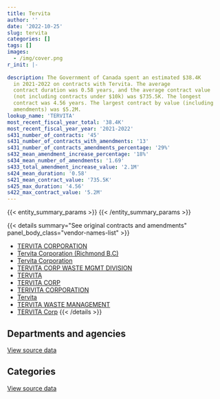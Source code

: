 ```yaml
---
title: Tervita
author: ''
date: '2022-10-25'
slug: tervita
categories: []
tags: []
images:
  - /img/cover.png
r_init: |-
  
description: The Government of Canada spent an estimated $38.4K
  in 2021-2022 on contracts with Tervita. The average
  contract duration was 0.58 years, and the average contract value
  (not including contracts under $10k) was $735.5K. The longest
  contract was 4.56 years. The largest contract by value (including
  amendments) was $5.2M.
lookup_name: 'TERVITA'
most_recent_fiscal_year_total: '38.4K'
most_recent_fiscal_year_year: '2021-2022'
s431_number_of_contracts: '45'
s431_number_of_contracts_with_amendments: '13'
s431_number_of_contracts_amendments_percentage: '29%'
s432_mean_amendment_increase_percentage: '18%'
s434_mean_number_of_amendments: '1.69'
s433_total_amendment_increase_value: '2.1M'
s424_mean_duration: '0.58'
s421_mean_contract_value: '735.5K'
s425_max_duration: '4.56'
s422_max_contract_value: '5.2M'
---
```


<script src="/rmarkdown-libs/htmlwidgets/htmlwidgets.js"></script>
<link href="/rmarkdown-libs/datatables-css/datatables-crosstalk.css" rel="stylesheet" />
<script src="/rmarkdown-libs/datatables-binding/datatables.js"></script>
<script src="/rmarkdown-libs/jquery/jquery-3.6.0.min.js"></script>
<link href="/rmarkdown-libs/dt-core-bootstrap/css/dataTables.bootstrap.min.css" rel="stylesheet" />
<link href="/rmarkdown-libs/dt-core-bootstrap/css/dataTables.bootstrap.extra.css" rel="stylesheet" />
<script src="/rmarkdown-libs/dt-core-bootstrap/js/jquery.dataTables.min.js"></script>
<script src="/rmarkdown-libs/dt-core-bootstrap/js/dataTables.bootstrap.min.js"></script>
<link href="/rmarkdown-libs/crosstalk/css/crosstalk.min.css" rel="stylesheet" />
<script src="/rmarkdown-libs/crosstalk/js/crosstalk.min.js"></script>
<script src="/rmarkdown-libs/htmlwidgets/htmlwidgets.js"></script>
<link href="/rmarkdown-libs/datatables-css/datatables-crosstalk.css" rel="stylesheet" />
<script src="/rmarkdown-libs/datatables-binding/datatables.js"></script>
<script src="/rmarkdown-libs/jquery/jquery-3.6.0.min.js"></script>
<link href="/rmarkdown-libs/dt-core-bootstrap/css/dataTables.bootstrap.min.css" rel="stylesheet" />
<link href="/rmarkdown-libs/dt-core-bootstrap/css/dataTables.bootstrap.extra.css" rel="stylesheet" />
<script src="/rmarkdown-libs/dt-core-bootstrap/js/jquery.dataTables.min.js"></script>
<script src="/rmarkdown-libs/dt-core-bootstrap/js/dataTables.bootstrap.min.js"></script>
<link href="/rmarkdown-libs/crosstalk/css/crosstalk.min.css" rel="stylesheet" />
<script src="/rmarkdown-libs/crosstalk/js/crosstalk.min.js"></script>

{{< entity_summary_params >}}
{{< /entity_summary_params >}}

{{< details summary="See original contracts and amendments" panel_body_class="vendor-names-list" >}}
- [TERVITA CORPORATION](https://search.open.canada.ca/en/ct/?sort=contract_value_f%20desc&page=1&search_text=%22TERVITA%20CORPORATION%22)
- [Tervita Corporation (Richmond B.C)](https://search.open.canada.ca/en/ct/?sort=contract_value_f%20desc&page=1&search_text=%22Tervita%20Corporation%20%20%20%28Richmond%20B.C%29%22)
- [Tervita Corporation](https://search.open.canada.ca/en/ct/?sort=contract_value_f%20desc&page=1&search_text=%22Tervita%20Corporation%22)
- [TERVITA CORP WASTE MGMT DIVISION](https://search.open.canada.ca/en/ct/?sort=contract_value_f%20desc&page=1&search_text=%22TERVITA%20CORP%20WASTE%20MGMT%20DIVISION%22)
- [TERVITA](https://search.open.canada.ca/en/ct/?sort=contract_value_f%20desc&page=1&search_text=%22TERVITA%22)
- [TERVITA CORP](https://search.open.canada.ca/en/ct/?sort=contract_value_f%20desc&page=1&search_text=%22TERVITA%20CORP%22)
- [TERIVITA CORPORATION](https://search.open.canada.ca/en/ct/?sort=contract_value_f%20desc&page=1&search_text=%22TERIVITA%20CORPORATION%22)
- [Tervita](https://search.open.canada.ca/en/ct/?sort=contract_value_f%20desc&page=1&search_text=%22Tervita%22)
- [TERVITA WASTE MANAGEMENT](https://search.open.canada.ca/en/ct/?sort=contract_value_f%20desc&page=1&search_text=%22TERVITA%20WASTE%20MANAGEMENT%22)
- [TERVITA Corp](https://search.open.canada.ca/en/ct/?sort=contract_value_f%20desc&page=1&search_text=%22TERVITA%20Corp%22)
{{< /details >}}

## Departments and agencies

<div id="htmlwidget-1" style="width:100%;height:auto;" class="datatables html-widget"></div>
<script type="application/json" data-for="htmlwidget-1">{"x":{"style":"bootstrap","filter":"none","vertical":false,"data":[["<a href=\"/departments/aafc-aac/\">Agriculture and Agri-Food Canada<\/a>","<a href=\"/departments/cbsa-asfc/\">Canada Border Services Agency<\/a>","<a href=\"/departments/cgc-ccg/\">Canadian Grain Commission<\/a>","<a href=\"/departments/dfo-mpo/\">Fisheries and Oceans Canada<\/a>","<a href=\"/departments/dnd-mdn/\">National Defence<\/a>","<a href=\"/departments/pc/\">Parks Canada<\/a>","<a href=\"/departments/phac-aspc/\">Public Health Agency of Canada<\/a>","<a href=\"/departments/pwgsc-tpsgc/\">Public Services and Procurement Canada<\/a>","<a href=\"/departments/rcmp-grc/\">Royal Canadian Mounted Police<\/a>"],[null,13930.82,78678.15,146777.07,60053.08,172108.63,36225,6811466.75,20000],[null,null,78893.7,71568.76,23156.58,80731.37,21238.77,4578575.53,3360000],[null,null,14226.73,null,15211.48,null,null,3165158.58,null],[12603.1,14370.88,null,null,11471.43,null,null,null,null]],"container":"<table class=\"table table-striped table-hover row-border order-column display\">\n  <thead>\n    <tr>\n      <th>Department<\/th>\n      <th>2018-2019<\/th>\n      <th>2019-2020<\/th>\n      <th>2020-2021<\/th>\n      <th>2021-2022<\/th>\n    <\/tr>\n  <\/thead>\n<\/table>","options":{"order":[[4,"desc"]],"pageLength":10,"autoWidth":true,"columnDefs":[{"targets":1,"render":"function(data, type, row, meta) {\n    return type !== 'display' ? data : DTWidget.formatCurrency(data, \"$\", 2, 3, \",\", \".\", true, null);\n  }"},{"targets":2,"render":"function(data, type, row, meta) {\n    return type !== 'display' ? data : DTWidget.formatCurrency(data, \"$\", 2, 3, \",\", \".\", true, null);\n  }"},{"targets":3,"render":"function(data, type, row, meta) {\n    return type !== 'display' ? data : DTWidget.formatCurrency(data, \"$\", 2, 3, \",\", \".\", true, null);\n  }"},{"targets":4,"render":"function(data, type, row, meta) {\n    return type !== 'display' ? data : DTWidget.formatCurrency(data, \"$\", 2, 3, \",\", \".\", true, null);\n  }"},{"width":"16%","targets":[1,2,3,4]},{"className":"dt-right","targets":[1,2,3,4]}],"orderClasses":false}},"evals":["options.columnDefs.0.render","options.columnDefs.1.render","options.columnDefs.2.render","options.columnDefs.3.render"],"jsHooks":[]}</script>
<p class="text-right">
<a href="https://github.com/GoC-Spending/contracts-data/tree/main/data/out/vendors/tervita/summary_by_fiscal_year_by_department.csv" class="source-data-link btn btn-link">View source data</a>
</p>

## Categories

<div id="htmlwidget-2" style="width:100%;height:auto;" class="datatables html-widget"></div>
<script type="application/json" data-for="htmlwidget-2">{"x":{"style":"bootstrap","filter":"none","vertical":false,"data":[["<a href=\"/categories/facilities_and_construction/\">Facilities and construction<\/a>","<a href=\"/categories/office_management/\">Office management<\/a>","<a href=\"/categories/professional_services/\">Professional services<\/a>","<a href=\"/categories/transportation_and_logistics/\">Transportation and logistics<\/a>","<a href=\"/categories/industrial_products_and_services/\">Industrial products and services<\/a>"],[314649.71,64289.07,6881622.57,null,78678.15],[106332.66,29519.93,7980040.67,19377.75,78893.7],[null,null,3165158.58,null,29438.21],[11471.43,null,26973.98,null,null]],"container":"<table class=\"table table-striped table-hover row-border order-column display\">\n  <thead>\n    <tr>\n      <th>Category<\/th>\n      <th>2018-2019<\/th>\n      <th>2019-2020<\/th>\n      <th>2020-2021<\/th>\n      <th>2021-2022<\/th>\n    <\/tr>\n  <\/thead>\n<\/table>","options":{"order":[[4,"desc"]],"dom":"t","pageLength":30,"autoWidth":true,"columnDefs":[{"targets":1,"render":"function(data, type, row, meta) {\n    return type !== 'display' ? data : DTWidget.formatCurrency(data, \"$\", 2, 3, \",\", \".\", true, null);\n  }"},{"targets":2,"render":"function(data, type, row, meta) {\n    return type !== 'display' ? data : DTWidget.formatCurrency(data, \"$\", 2, 3, \",\", \".\", true, null);\n  }"},{"targets":3,"render":"function(data, type, row, meta) {\n    return type !== 'display' ? data : DTWidget.formatCurrency(data, \"$\", 2, 3, \",\", \".\", true, null);\n  }"},{"targets":4,"render":"function(data, type, row, meta) {\n    return type !== 'display' ? data : DTWidget.formatCurrency(data, \"$\", 2, 3, \",\", \".\", true, null);\n  }"},{"width":"16%","targets":[1,2,3,4]},{"className":"dt-right","targets":[1,2,3,4]}],"orderClasses":false,"lengthMenu":[10,25,30,50,100]}},"evals":["options.columnDefs.0.render","options.columnDefs.1.render","options.columnDefs.2.render","options.columnDefs.3.render"],"jsHooks":[]}</script>
<p class="text-right">
<a href="https://github.com/GoC-Spending/contracts-data/tree/main/data/out/vendors/tervita/summary_by_fiscal_year_by_category.csv" class="source-data-link btn btn-link">View source data</a>
</p>
